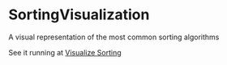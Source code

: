 # SortingVisualization
A visual representation of the most common sorting algorithms

See it running at [Visualize Sorting](https://visualize-sorting.netlify.app/)
